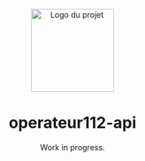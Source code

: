 <p align="center">
  <img src="https://i.postimg.cc/VkgFLdQT/operateur112-api.png" alt="Logo du projet" width="150" />
</p>

<h1 align="center">operateur112-api</h1>

<p align="center">Work in progress.</p>
